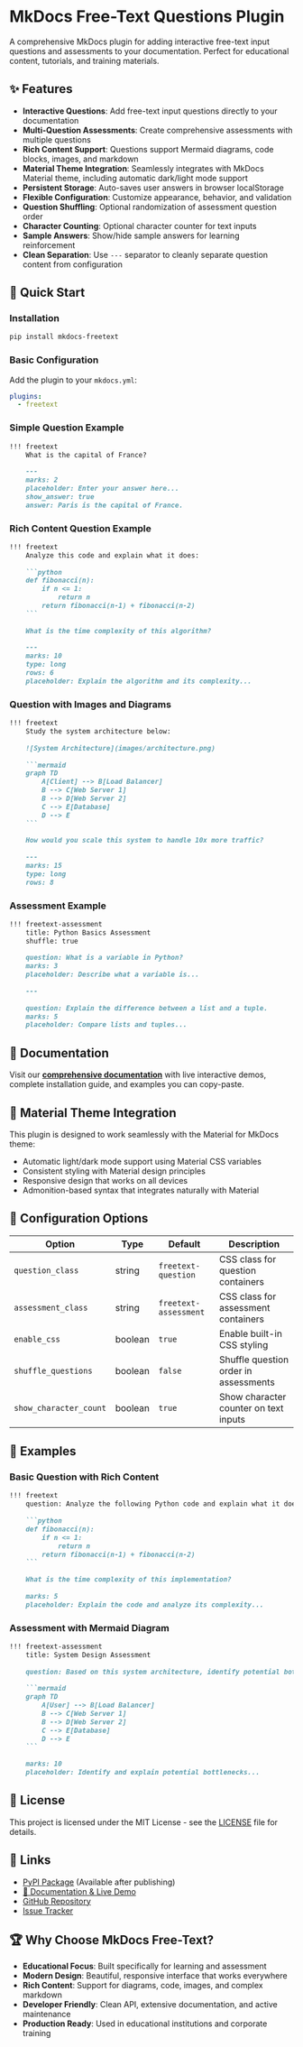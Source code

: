 # MkDocs Free-Text Questions Plugin

A comprehensive MkDocs plugin for adding interactive free-text input questions and assessments to your documentation. Perfect for educational content, tutorials, and training materials.

## ✨ Features

- **Interactive Questions**: Add free-text input questions directly to your documentation
- **Multi-Question Assessments**: Create comprehensive assessments with multiple questions
- **Rich Content Support**: Questions support Mermaid diagrams, code blocks, images, and markdown
- **Material Theme Integration**: Seamlessly integrates with MkDocs Material theme, including automatic dark/light mode support
- **Persistent Storage**: Auto-saves user answers in browser localStorage
- **Flexible Configuration**: Customize appearance, behavior, and validation
- **Question Shuffling**: Optional randomization of assessment question order
- **Character Counting**: Optional character counter for text inputs
- **Sample Answers**: Show/hide sample answers for learning reinforcement
- **Clean Separation**: Use `---` separator to cleanly separate question content from configuration

## 🚀 Quick Start

### Installation

```bash
pip install mkdocs-freetext
```

### Basic Configuration

Add the plugin to your `mkdocs.yml`:

```yaml
plugins:
  - freetext
```

### Simple Question Example

```markdown
!!! freetext
    What is the capital of France?
    
    ---
    marks: 2
    placeholder: Enter your answer here...
    show_answer: true
    answer: Paris is the capital of France.
```

### Rich Content Question Example

```markdown
!!! freetext
    Analyze this code and explain what it does:
    
    ```python
    def fibonacci(n):
        if n <= 1:
            return n
        return fibonacci(n-1) + fibonacci(n-2)
    ```
    
    What is the time complexity of this algorithm?
    
    ---
    marks: 10
    type: long
    rows: 6
    placeholder: Explain the algorithm and its complexity...
```

### Question with Images and Diagrams

```markdown
!!! freetext
    Study the system architecture below:
    
    ![System Architecture](images/architecture.png)
    
    ```mermaid
    graph TD
        A[Client] --> B[Load Balancer]
        B --> C[Web Server 1]
        B --> D[Web Server 2]
        C --> E[Database]
        D --> E
    ```
    
    How would you scale this system to handle 10x more traffic?
    
    ---
    marks: 15
    type: long
    rows: 8
```

### Assessment Example

```markdown
!!! freetext-assessment
    title: Python Basics Assessment
    shuffle: true
    
    question: What is a variable in Python?
    marks: 3
    placeholder: Describe what a variable is...
    
    ---
    
    question: Explain the difference between a list and a tuple.
    marks: 5
    placeholder: Compare lists and tuples...
```

## 📖 Documentation

Visit our **[comprehensive documentation](https://d-kearsey.github.io/mkdocs-freetext/)** with live interactive demos, complete installation guide, and examples you can copy-paste.

## 🎨 Material Theme Integration

This plugin is designed to work seamlessly with the Material for MkDocs theme:

- Automatic light/dark mode support using Material CSS variables
- Consistent styling with Material design principles
- Responsive design that works on all devices
- Admonition-based syntax that integrates naturally with Material

## 🔧 Configuration Options

| Option | Type | Default | Description |
|--------|------|---------|-------------|
| `question_class` | string | `freetext-question` | CSS class for question containers |
| `assessment_class` | string | `freetext-assessment` | CSS class for assessment containers |
| `enable_css` | boolean | `true` | Enable built-in CSS styling |
| `shuffle_questions` | boolean | `false` | Shuffle question order in assessments |
| `show_character_count` | boolean | `true` | Show character counter on text inputs |

## 🌟 Examples

### Basic Question with Rich Content

```markdown
!!! freetext
    question: Analyze the following Python code and explain what it does:
    
    ```python
    def fibonacci(n):
        if n <= 1:
            return n
        return fibonacci(n-1) + fibonacci(n-2)
    ```
    
    What is the time complexity of this implementation?
    
    marks: 5
    placeholder: Explain the code and analyze its complexity...
```

### Assessment with Mermaid Diagram

```markdown
!!! freetext-assessment
    title: System Design Assessment
    
    question: Based on this system architecture, identify potential bottlenecks:
    
    ```mermaid
    graph TD
        A[User] --> B[Load Balancer]
        B --> C[Web Server 1]
        B --> D[Web Server 2]
        C --> E[Database]
        D --> E
    ```
    
    marks: 10
    placeholder: Identify and explain potential bottlenecks...
```

## 📄 License

This project is licensed under the MIT License - see the [LICENSE](LICENSE) file for details.

## 🔗 Links

- [PyPI Package](https://pypi.org/project/mkdocs-freetext/) (Available after publishing)
- [📖 Documentation & Live Demo](https://d-kearsey.github.io/mkdocs-freetext/)
- [GitHub Repository](https://github.com/D-Kearsey/mkdocs-freetext)
- [Issue Tracker](https://github.com/D-Kearsey/mkdocs-freetext/issues)

## 🏆 Why Choose MkDocs Free-Text?

- **Educational Focus**: Built specifically for learning and assessment
- **Modern Design**: Beautiful, responsive interface that works everywhere
- **Rich Content**: Support for diagrams, code, images, and complex markdown
- **Developer Friendly**: Clean API, extensive documentation, and active maintenance
- **Production Ready**: Used in educational institutions and corporate training
